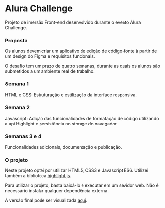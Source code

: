 <h1>Alura Challenge</h1>
<p>Projeto de imersão Front-end desenvolvido durante o evento Alura Challenge.</p>

<h3>Proposta</h3>
<p>Os alunos devem criar um aplicativo de edição de código-fonte à partir de um design do Figma e requisitos funcionais.</p> 
<p>O desafio tem um prazo de quatro semanas, durante as quais os alunos são submetidos a um ambiente real de trabalho.</p>

<h3>Semana 1</h3>
<p>HTML e CSS: Estruturação e estilização da interface responsiva.</p>

<h3>Semana 2</h3>
<p>Javascript: Adição das funcionalidades de formatação de código utilizando a api Highlight e persistência no storage do navegador.</p>

<h3>Semanas 3 e 4</h3>
<p>Funcionalidades adicionais, documentação e publicação.</p>

<h3>O projeto</h3>
<p>Neste projeto optei por utilizar HTML5, CSS3 e Javascript ES6. Utilizei também a biblioteca <a href="https://highlightjs.org">highlight.js</a>.</p>
<p>Para utilizar o projeto, basta baixá-lo e executar em um sevidor web. Não é necessário instalar qualquer dependência externa.</p> 
<p>A versão final pode ser visualizada <a href="https://mardemor.github.io/alura-challenge/">aqui</a>.</p> 
